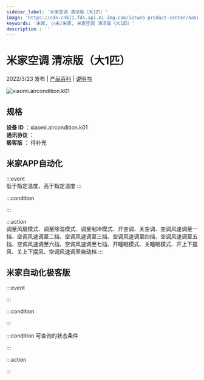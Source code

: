 ```yaml
---
sidebar_label: '米家空调 清凉版（大1匹）'
image: 'https://cdn.cnbj1.fds.api.mi-img.com/iotweb-product-center/ba5814b538e71cb8fcfa24a4975281ba_1644321291325.png?GalaxyAccessKeyId=AKVGLQWBOVIRQ3XLEW&Expires=9223372036854775807&Signature=VkUpfSPwU3QDT3z66JJxKRG8JOA='
keywords: '米家, 小米/米家, 米家空调 清凉版（大1匹）'
description : ''
---
```

# 米家空调 清凉版（大1匹）

2022/3/23 发布 | [产品百科](https://home.mi.com/webapp/content/baike/product/index.html?model=xiaomi.aircondition.k01/) | [说明书](https://home.mi.com/views/introduction.html?model=xiaomi.aircondition.k01&region=cn)

![xiaomi.aircondition.k01](https://cdn.cnbj1.fds.api.mi-img.com/iotweb-product-center/ba5814b538e71cb8fcfa24a4975281ba_1644321291325.png?GalaxyAccessKeyId=AKVGLQWBOVIRQ3XLEW&Expires=9223372036854775807&Signature=VkUpfSPwU3QDT3z66JJxKRG8JOA=)

## 规格  
> 
**设备 ID** ：xiaomi.aircondition.k01  
**通讯协议** ：  
**极客版**  ： 待补充 


## 米家APP自动化  

:::event  
低于指定温度、高于指定温度
:::

:::condition  

:::

:::action   
调至风扇模式、调至除湿模式、调至制冷模式、开空调、关空调、空调风速调至一挡、空调风速调至二挡、空调风速调至三挡、空调风速调至四挡、空调风速调至五挡、空调风速调至六挡、空调风速调至七挡、开睡眠模式、关睡眠模式、开上下摆风、关上下摆风、空调风速调至自动档
:::

## 米家自动化极客版  

:::event  

:::

:::condition  

:::

:::condition 可查询的状态条件  

:::

:::action  

:::

        
